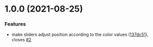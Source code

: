 # 1.0.0 (2021-08-25)


### Features

* make sliders adjust position according to the color values ([137dc51](https://github.com/osandell/react-slider-color-picker/commit/137dc51dabc1af03abe3007288c33e5c22e28929)), closes [#2](https://github.com/osandell/react-slider-color-picker/issues/2)
